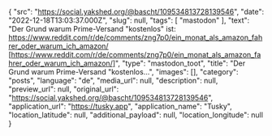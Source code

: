 {
  "src": "https://social.yakshed.org/@bascht/109534813728139546",
  "date": "2022-12-18T13:03:37.000Z",
  "slug": null,
  "tags": [
    "mastodon"
  ],
  "text": "Der Grund warum Prime-Versand \"kostenlos\" ist: https://www.reddit.com/r/de/comments/zng7p0/ein_monat_als_amazon_fahrer_oder_warum_ich_amazon/​ [https://www.reddit.com/r/de/comments/zng7p0/ein_monat_als_amazon_fahrer_oder_warum_ich_amazon/​]",
  "type": "mastodon_toot",
  "title": "Der Grund warum Prime-Versand \"kostenlos…",
  "images": [],
  "category": "posts",
  "language": "de",
  "media_url": null,
  "description": null,
  "preview_url": null,
  "original_url": "https://social.yakshed.org/@bascht/109534813728139546",
  "application_url": "https://tusky.app",
  "application_name": "Tusky",
  "location_latitude": null,
  "additional_payload": null,
  "location_longitude": null
}